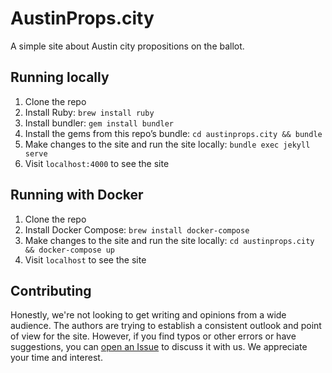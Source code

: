 # AustinProps.city

A simple site about Austin city propositions on the ballot.

## Running locally

1. Clone the repo
1. Install Ruby: `brew install ruby`
1. Install bundler: `gem install bundler`
1. Install the gems from this repo’s bundle: `cd austinprops.city && bundle`
1. Make changes to the site and run the site locally: `bundle exec jekyll serve`
1. Visit `localhost:4000` to see the site


## Running with Docker

1. Clone the repo
1. Install Docker Compose: `brew install docker-compose`
1. Make changes to the site and run the site locally: `cd austinprops.city && docker-compose up`
1. Visit `localhost` to see the site


## Contributing

Honestly, we're not looking to get writing and opinions from a wide audience.
The authors are trying to establish a consistent outlook and point of view for
the site. However, if you find typos or other errors or have suggestions, you
can [open an Issue](/h3h/austinprops.city/issues) to discuss it with us. We
appreciate your time and interest.
